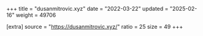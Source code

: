 +++
title = "dusanmitrovic.xyz"
date = "2022-03-22"
updated = "2025-02-16"
weight = 49706

[extra]
source = "https://dusanmitrovic.xyz/"
ratio = 25
size = 49
+++
